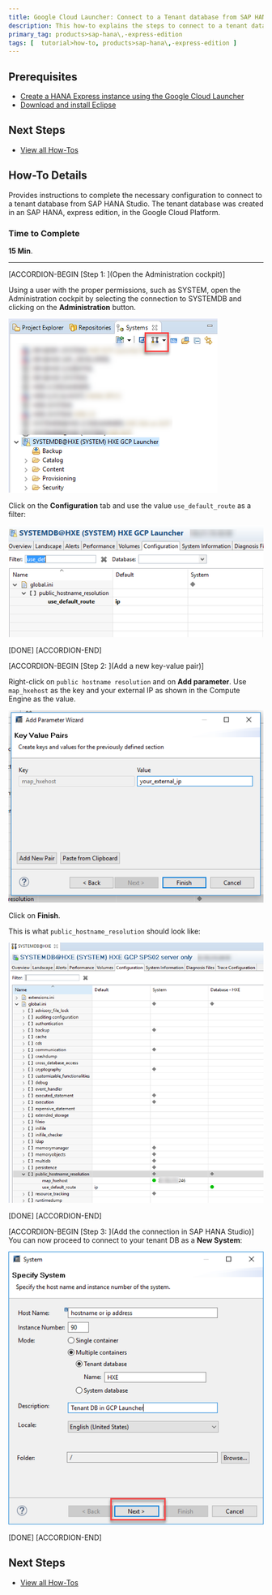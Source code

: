 ```yaml
---
title: Google Cloud Launcher: Connect to a Tenant database from SAP HANA Studio
description: This how-to explains the steps to connect to a tenant database in SAP HANA, express edition, created in the Google Cloud Platform created from the Launcher
primary_tag: products>sap-hana\,-express-edition
tags: [  tutorial>how-to, products>sap-hana\,-express-edition ]
---
```

## Prerequisites  
 - [Create a HANA Express instance using the Google Cloud Launcher](https://www.sap.com/developer/tutorials/hxe-gcp-getting-started-launcher.html)
 - [Download and install Eclipse](https://www.sap.com/developer/how-tos/2016/09/hxe-howto-eclipse.html)

## Next Steps
 - [View all How-Tos](http://www.sap.com/developer/tutorial-navigator.how-to.html)


## How-To Details
Provides instructions to complete the necessary configuration to connect to a tenant database from SAP HANA Studio. The tenant database was created in an SAP HANA, express edition, in the Google Cloud Platform.

### Time to Complete
**15 Min**.

---

[ACCORDION-BEGIN [Step 1: ](Open the Administration cockpit)]

Using a user with the proper permissions, such as SYSTEM, open the Administration cockpit by selecting the connection to SYSTEMDB and clicking on the **Administration** button.

![Click on administration](1.png)

Click on the **Configuration** tab and use the value `use_default_route` as a filter:

![Look for default route](2.png)

[DONE]
[ACCORDION-END]

[ACCORDION-BEGIN [Step 2: ](Add a new key-value pair)]

Right-click on `public hostname resolution` and on **Add parameter**. Use `map_hxehost` as the key and your external IP as shown in the Compute Engine as the value.

![Add key-value pair](3.png)

Click on **Finish**.

This is what `public_hostname_resolution` should look like:

![Hostname mapping](4.png)

[DONE]
[ACCORDION-END]


[ACCORDION-BEGIN [Step 3: ](Add the connection in SAP HANA Studio)]
You can now proceed to connect to your tenant DB as a **New System**:

![Connect to a tenant DB](5.png)

[DONE]
[ACCORDION-END]


## Next Steps
 - [View all How-Tos](http://www.sap.com/developer/tutorial-navigator.how-to.html)
